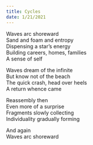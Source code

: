 ```yaml
---
title: Cycles
date: 1/21/2021
---
```


Waves arc shoreward  
Sand and foam and entropy  
Dispensing a star’s energy  
Building careers, homes, families  
A sense of self

Waves dream of the infinite  
But know not of the beach  
The quick crash, head over heels  
A return whence came

Reassembly then  
Even more of a surprise  
Fragments slowly collecting  
Individuality gradually forming

And again  
Waves arc shoreward